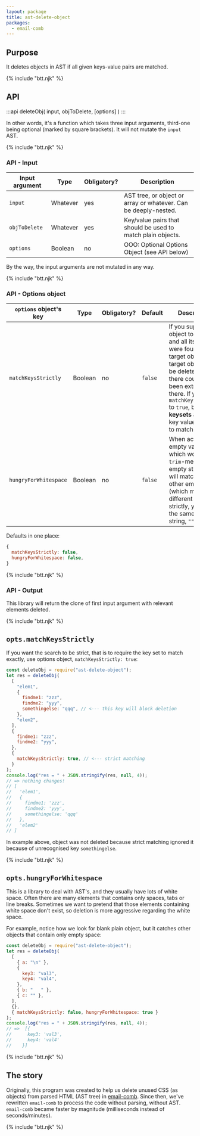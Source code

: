 ```yaml
---
layout: package
title: ast-delete-object
packages:
  - email-comb
---
```


## Purpose

It deletes objects in AST if all given keys-value pairs are matched.

{% include "btt.njk" %}

## API

:::api
deleteObj(
  input,
  objToDelete,
  [options]
)
:::

In other words, it's a function which takes three input arguments, third-one being optional (marked by square brackets). It will not mutate the `input` AST.

{% include "btt.njk" %}

### API - Input

| Input argument | Type     | Obligatory? | Description                                                     |
| -------------- | -------- | ----------- | --------------------------------------------------------------- |
| `input`        | Whatever | yes         | AST tree, or object or array or whatever. Can be deeply-nested. |
| `objToDelete`  | Whatever | yes         | Key/value pairs that should be used to match plain objects.     |
| `options`      | Boolean  | no          | OOO: Optional Options Object (see API below)                                    |

By the way, the input arguments are not mutated in any way.

{% include "btt.njk" %}

### API - Options object

| `options` object's key | Type    | Obligatory? | Default | Description                                                                                                                                                                                                                                                        |
| ---------------------- | ------- | ----------- | ------- | ------------------------------------------------------------------------------------------------------------------------------------------------------------------------------------------------------------------------------------------------------------------ |
| `matchKeysStrictly`    | Boolean | no          | `false` | If you supplied an object to match, and all its keys were found in target object, that target object will be deleted. Now, there could have been extra keys there. If you set `matchKeysStrictly` to `true`, both **keysets** as well as key values have to match. |
| `hungryForWhitespace`  | Boolean | no          | `false` | When active, empty value (one which would get `trim`-med to empty string, `""`) will match any other empty value (which might be different matching strictly, yet `trim` to the same empty string, `""`).                                                          |

Defaults in one place:

```js
{
  matchKeysStrictly: false,
  hungryForWhitespace: false,
}
```

{% include "btt.njk" %}

### API - Output

This library will return the clone of first input argument with relevant elements deleted.

{% include "btt.njk" %}

## `opts.matchKeysStrictly`

If you want the search to be strict, that is to require the key set to match exactly, use options object, `matchKeysStrictly: true`:

```js
const deleteObj = require("ast-delete-object");
let res = deleteObj(
  [
    "elem1",
    {
      findme1: "zzz",
      findme2: "yyy",
      somethingelse: "qqq", // <--- this key will block deletion
    },
    "elem2",
  ],
  {
    findme1: "zzz",
    findme2: "yyy",
  },
  {
    matchKeysStrictly: true, // <--- strict matching
  }
);
console.log("res = " + JSON.stringify(res, null, 4));
// => nothing changes!
// [
//   'elem1',
//   {
//     findme1: 'zzz',
//     findme2: 'yyy',
//     somethingelse: 'qqq'
//   },
//   'elem2'
// ]
```

In example above, object was not deleted because strict matching ignored it because of unrecognised key `somethingelse`.

{% include "btt.njk" %}

## `opts.hungryForWhitespace`

This is a library to deal with AST's, and they usually have lots of white space. Often there are many elements that contains only spaces, tabs or line breaks. Sometimes we want to pretend that those elements containing white space don't exist, so deletion is more aggressive regarding the white space.

For example, notice how we look for blank plain object, but it catches other objects that contain only empty space:

```js
const deleteObj = require("ast-delete-object");
let res = deleteObj(
  [
    { a: "\n" },
    {
      key3: "val3",
      key4: "val4",
    },
    { b: "   " },
    { c: "" },
  ],
  {},
  { matchKeysStrictly: false, hungryForWhitespace: true }
);
console.log("res = " + JSON.stringify(res, null, 4));
// =>  [{
//      key3: 'val3',
//      key4: 'val4'
//    }]
```

{% include "btt.njk" %}

## The story

Originally, this program was created to help us delete unused CSS (as objects) from parsed HTML (AST tree) in [email-comb](/os/email-comb/). Since then, we've rewritten `email-comb` to process the code without parsing, without AST. `email-comb` became faster by magnitude (milliseconds instead of seconds/minutes).

{% include "btt.njk" %}
